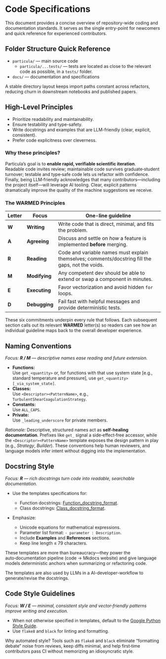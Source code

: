 # Code Specifications

This document provides a concise overview of repository-wide coding and
documentation standards. It serves as the single entry-point for newcomers and
quick reference for experienced contributors.

## Folder Structure Quick Reference

- `particula/` — main source code
  - `particula/...tests/` — tests are located as close to the relevant code as possible, in a `tests/` folder.
- `docs/` — documentation and specifications

A stable directory layout keeps import paths constant across refactors,
reducing churn in downstream notebooks and published papers.

## High-Level Principles

- Prioritize readability and maintainability.
- Ensure testability and type-safety.
- Write docstrings and examples that are LLM-friendly (clear, explicit, consistent).
- Prefer code explicitness over cleverness.

### Why these principles?

Particula’s goal is to **enable rapid, verifiable scientific iteration**.  
Readable code invites review; maintainable code survives graduate‑student
turnover; testable and type‑safe code lets us refactor with confidence.  
Finally, being LLM‑friendly acknowledges that many contributors—including the
project itself—will leverage AI tooling.  Clear, explicit patterns dramatically
improve the quality of the machine suggestions we receive.

### The WARMED Principles

| Letter | Focus | One-line guideline |
|--------|-------|--------------------|
| **W** | **Writing** | Write code that is direct, minimal, and fits the problem. |
| **A** | **Agreeing** | Discuss and settle on _how_ a feature is implemented **before** merging. |
| **R** | **Reading** | Code and variable names must explain themselves; comments/docstring fill the gaps, not the voids. |
| **M** | **Modifying** | Any competent dev should be able to extend or swap a component in minutes. |
| **E** | **Executing** | Favor vectorization and avoid hidden `for` loops. |
| **D** | **Debugging** | Fail fast with helpful messages and provide deterministic tests. |

These six commitments underpin every rule that follows.  Each subsequent
section calls out its relevant **WARMED** letter(s) so readers can see
how an individual guideline maps back to the overall developer experience.

## Naming Conventions
_Focus: **R / M** — descriptive names ease reading and future extension._

- **Functions:**  
  Use `get_<quantity>` or, for functions with that use system state [e.g., standard temperature and pressure], use 
  `get_<quantity>[_via_system_state]`.
- **Classes:**  
  Use `<Descriptor><PatternName>`, e.g., `TurbulentShearCoagulationStrategy`.
- **Constants:**  
  Use `ALL_CAPS`.
- **Private:**  
  Use `_leading_underscore` for private members.


_Rationale:_ Descriptive, structured names act as **self‑healing
documentation**.  Prefixes like `get_` signal a side‑effect‑free accessor,
while the `<Descriptor><PatternName>` template exposes the design pattern in
play (e.g., *Strategy*, *Builder*).  These conventions help human reviewers,
 and language models infer intent without digging into the
implementation.

## Docstring Style
_Focus: **R** — rich docstrings turn code into readable, searchable documentation._

- Use the templates specifications for:
  - Function docstrings: [Function_docstring_format](Function_docstring_format.md).
  - Class docstrings: [Class_docstring_format](Class_docstring_format.md).

- Emphasize:
    - Unicode equations for mathematical expressions.
    - Parameter list format: `- parameter : Description`.
    - Include **Examples** and **References** sections.
    - Keep line length ≤ 79 characters.

These templates are more than bureaucracy—they power the
auto‑documentation pipeline (code → Mkdocs website) and give language
models deterministic anchors when summarizing or refactoring code.

The templates are also used by LLMs in a AI-developer-workflow to generate/revise the docstrings.

## Code Style Guidelines
_Focus: **W / E** — minimal, consistent style and vector‑friendly patterns improve writing and execution._

- When not otherwise specified in templates, default to the
  [Google Python Style Guide](https://google.github.io/styleguide/pyguide.html).
- Use `flake8` and `black` for linting and formatting.

Why automated style?  Tools such as `flake8` and `black` eliminate “formatting
debate” noise from reviews, keep diffs minimal, and help first‑time
contributors pass CI without memorizing an idiosyncratic style.